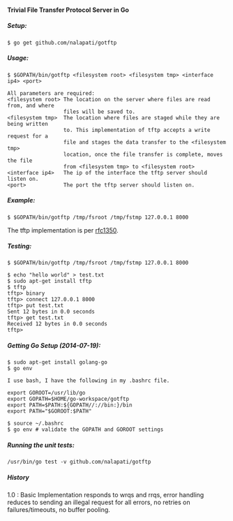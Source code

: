 #### Trivial File Transfer Protocol Server in Go
##### Setup:
```
$ go get github.com/nalapati/gotftp
```
##### Usage:
```
$ $GOPATH/bin/gotftp <filesystem root> <filesystem tmp> <interface ip4> <port>

All parameters are required:
<filesystem root> The location on the server where files are read from, and where
                  files will be saved to.
<filesystem tmp>  The location where files are staged while they are being written
                  to. This implementation of tftp accepts a write request for a
                  file and stages the data transfer to the <filesystem tmp>
                  location, once the file transfer is complete, moves the file
                  from <filesystem tmp> to <filesystem root>
<interface ip4>   The ip of the interface the tftp server should listen on.
<port>            The port the tftp server should listen on.
```
##### Example:
```
$ $GOPATH/bin/gotftp /tmp/fsroot /tmp/fstmp 127.0.0.1 8000
```
The tftp implementation is per [rfc1350](http://www.ietf.org/rfc/rfc1350.txt). 

##### Testing:
```
$ $GOPATH/bin/gotftp /tmp/fsroot /tmp/fstmp 127.0.0.1 8000

$ echo "hello world" > test.txt
$ sudo apt-get install tftp
$ tftp
tftp> binary
tftp> connect 127.0.0.1 8000
tftp> put test.txt
Sent 12 bytes in 0.0 seconds
tftp> get test.txt
Received 12 bytes in 0.0 seconds
tftp>
```

##### Getting Go Setup (2014-07-19):
```
$ sudo apt-get install golang-go
$ go env

I use bash, I have the following in my .bashrc file.

export GOROOT=/usr/lib/go
export GOPATH=$HOME/go-workspace/gotftp
export PATH=$PATH:${GOPATH//://bin:}/bin
export PATH="$GOROOT:$PATH"

$ source ~/.bashrc
$ go env # validate the GOPATH and GOROOT settings
```

##### Running the unit tests:
```
/usr/bin/go test -v github.com/nalapati/gotftp
```

##### History
1.0 : Basic Implementation responds to wrqs and rrqs, error handling reduces to sending an illegal request for all errors, no retries on failures/timeouts, no buffer pooling.
